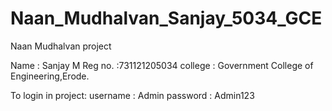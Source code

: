 # Naan_Mudhalvan_Sanjay_5034_GCE
Naan Mudhalvan project

Name : Sanjay M
Reg no. :731121205034
college : Government College of Engineering,Erode.

To login in project:
username : Admin
password : Admin123
